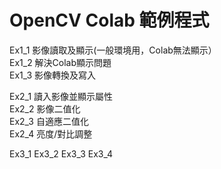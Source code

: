 # OpenCV Colab 範例程式

Ex1_1 影像讀取及顯示(一般環境用，Colab無法顯示）  
Ex1_2 解決Colab顯示問題  
Ex1_3 影像轉換及寫入  

Ex2_1 讀入影像並顯示屬性  
Ex2_2 影像二值化  
Ex2_3 自適應二值化  
Ex2_4 亮度/對比調整  

Ex3_1
Ex3_2
Ex3_3
Ex3_4
